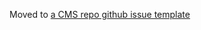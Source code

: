 Moved to [a CMS repo github issue template](https://github.com/department-of-veterans-affairs/va.gov-cms/blob/master/.github/ISSUE_TEMPLATE/cms-team-member-onboarding.md)
